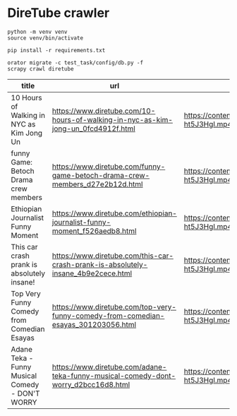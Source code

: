 # DireTube crawler

```
python -m venv venv
source venv/bin/activate

pip install -r requirements.txt

orator migrate -c test_task/config/db.py -f
scrapy crawl diretube
```

| title                                                                                | url                                                                                                                                                                                                                                     | video_url                                                                       | preview_url                                                 | categories                                                     | added_by                        | added_at                   | views                      |       |
|--------------------------------------------------------------------------------------|-----------------------------------------------------------------------------------------------------------------------------------------------------------------------------------------------------------------------------------------|---------------------------------------------------------------------------------|-------------------------------------------------------------|----------------------------------------------------------------|---------------------------------|----------------------------|----------------------------|-------|
| 10 Hours of Walking in NYC as Kim Jong Un                                            | https://www.diretube.com/10-hours-of-walking-in-nyc-as-kim-jong-un_0fcd4912f.html                                                                                                                                                       | https://content.jwplatform.com/videos/qth3NfDW-ht5J3HgI.mp4                     | https://assets-jpcust.jwpsrv.com/thumbs/qth3NfDW-720.jpg    | Funny Videos                                                   | yostina                         | 2017-10-25 13:06:39.000000 | 12,176                     |       |
| funny Game: Betoch Drama crew members                                                | https://www.diretube.com/funny-game-betoch-drama-crew-members_d27e2b12d.html                                                                                                                                                            | https://content.jwplatform.com/videos/lqrLehe2-ht5J3HgI.mp4                     | https://assets-jpcust.jwpsrv.com/thumbs/lqrLehe2-720.jpg    | Betoch, Funny Videos                                           | yostina                         | 2017-10-03 14:21:29.000000 | 10,506                     |       |
| Ethiopian Journalist Funny Moment                                                    | https://www.diretube.com/ethiopian-journalist-funny-moment_f526aedb8.html                                                                                                                                                               | https://content.jwplatform.com/videos/P1DlQctU-ht5J3HgI.mp4                     | https://assets-jpcust.jwpsrv.com/thumbs/P1DlQctU-720.jpg    | Radio, Talk Shows, Funny Videos                                | yostina                         | 2017-09-14 09:42:03.000000 | 3,834                      |       |
| This car crash prank is absolutely insane!                                           | https://www.diretube.com/this-car-crash-prank-is-absolutely-insane_4b9e2cece.html                                                                                                                                                       | https://content.jwplatform.com/videos/SPBc8ej1-ht5J3HgI.mp4                     | https://assets-jpcust.jwpsrv.com/thumbs/SPBc8ej1-720.jpg    | Amazing Videos, Funny Videos                                   | yostina                         | 2017-09-27 14:09:35.000000 | 5,837                      |       |
| Top Very Funny Comedy from Comedian Esayas                                           | https://www.diretube.com/top-very-funny-comedy-from-comedian-esayas_301203056.html                                                                                                                                                      | https://content.jwplatform.com/videos/LAvax5yY-ht5J3HgI.mp4                     | https://assets-jpcust.jwpsrv.com/thumbs/LAvax5yY-720.jpg    | Ethiopian Comedy, Funny Videos                                 | bini                            | 2017-08-19 14:20:15.000000 | 10,817                     |       |
| Adane Teka - Funny Musical Comedy - DON'T WORRY                                      | https://www.diretube.com/adane-teka-funny-musical-comedy-dont-worry_d2bcc16d8.html                                                                                                                                                      | https://content.jwplatform.com/videos/poU5Lqip-ht5J3HgI.mp4                     | https://assets-jpcust.jwpsrv.com/thumbs/poU5Lqip-720.jpg    | Ethiopian Comedy, Funny Videos                                 | bini                            | 2017-09-03 14:17:03.000000 | 6,595                      |       |
